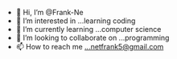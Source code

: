 - 👋 Hi, I’m @Frank-Ne
- 👀 I’m interested in ...learning coding
- 🌱 I’m currently learning ...computer science
- 💞️ I’m looking to collaborate on ...programming
- 📫 How to reach me ...netfrank5@gmail.com

<!---
Frank-Ne/Frank-Ne is a ✨ special ✨ repository because its `README.md` (this file) appears on your GitHub profile.
You can click the Preview link to take a look at your changes.
--->
